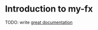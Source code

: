 # Introduction to my-fx

TODO: write [great documentation](http://jacobian.org/writing/what-to-write/)
